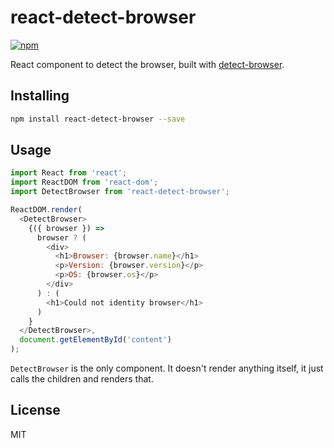 # react-detect-browser

[![npm](https://img.shields.io/npm/v/react-detect-browser.svg)](https://www.npmjs.com/package/react-detect-browser)

React component to detect the browser, built with [detect-browser](https://github.com/DamonOehlman/detect-browser).

## Installing

```bash
npm install react-detect-browser --save
```

## Usage

```js
import React from 'react';
import ReactDOM from 'react-dom';
import DetectBrowser from 'react-detect-browser';

ReactDOM.render(
  <DetectBrowser>
    {({ browser }) =>
      browser ? (
        <div>
          <h1>Browser: {browser.name}</h1>
          <p>Version: {browser.version}</p>
          <p>OS: {browser.os}</p>
        </div>
      ) : (
        <h1>Could not identity browser</h1>
      )
    }
  </DetectBrowser>,
  document.getElementById('content')
);
```

`DetectBrowser` is the only component. It doesn't render anything itself, it just calls the children and renders that.

## License

MIT

